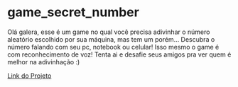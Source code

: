 <h1> game_secret_number </h1>
 
 <p>Olá galera, esse é um game no qual você precisa adivinhar o número aleatório escolhido por sua máquina, mas tem um porém... Descubra o número falando com seu pc, notebook ou celular! Isso mesmo o game é com reconhecimento de voz! Tenta ai e desafie seus amigos pra ver quem é melhor na adivinhação :)</p>

<a href='https://game-secret-number-seven.vercel.app/'>Link do Projeto</a>
